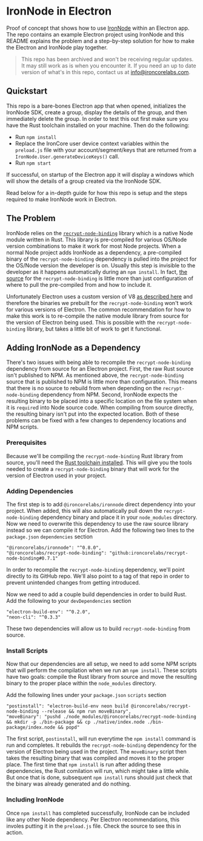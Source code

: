 # IronNode in Electron

Proof of concept that shows how to use [IronNode](https://github.com/IronCoreLabs/ironnode) within an Electron app. The repo contains an example Electron project using IronNode and this README explains the problem and a step-by-step solution for how to make the Electron and IronNode play together.

> This repo has been archived and won't be receiving regular updates. It may still work as is when you encounter it. If you need an up to date version of what's in this repo, contact us at info@ironcorelabs.com.

## Quickstart

This repo is a bare-bones Electron app that when opened, initializes the IronNode SDK, create a group, display the details of the group, and then immediately delete the group. In order to test this out first make sure you have the Rust toolchain installed on your machine. Then do the following:

+ Run `npm install`
+ Replace the IronCore user device context variables within the `preload.js` file with your account/segment/keys that are returned from a `IronNode.User.generateDeviceKeys()` call.
+ Run `npm start`

If successful, on startup of the Electron app it will display a windows which will show the details of a group created via the IronNode SDK.

Read below for a in-depth guide for how this repo is setup and the steps required to make IronNode work in Electron.

## The Problem

IronNode relies on the [`recrypt-node-binding`](https://github.com/IronCoreLabs/recrypt-node-binding) library which is a native Node module written in Rust. This library is pre-compiled for various OS/Node version combinations to make it work for most Node projects. When a normal Node project adds IronNode as a dependency, a pre-compiled binary of the `recrypt-node-binding` dependency is pulled into the project for the OS/Node version the developer is on. Usually this step is invisible to the developer as it happens automatically during an `npm install`. In fact, [the source](https://unpkg.com/browse/@ironcorelabs/recrypt-node-binding@0.7.1/) for the `recrypt-node-binding` is little more than just configuration of where to pull the pre-compiled from and how to include it.

Unfortunately Electron uses a custom version of V8 [as described here](https://www.electronjs.org/docs/tutorial/using-native-node-modules) and therefore the binaries we prebuilt for the `recrypt-node-binding` won't work for various versions of Electron. The common recommendation for how to make this work is to re-compile the native module library from source for the version of Electron being used. This is possible with the `recrypt-node-binding` library, but takes a little bit of work to get it functional.

## Adding IronNode as a Dependency

There's two issues with being able to recompile the `recrypt-node-binding` dependency from source for an Electron project. First, the raw Rust source isn't published to NPM. As mentioned above, the `recrypt-node-binding` source that is published to NPM is little more than configuration. This means that there is no source to rebuild from when depending on the `recrypt-node-binding` dependency from NPM. Second, IronNode expects the resulting binary to be placed into a specific location on the file system when it is `require`d into Node source code. When compiling from source directly, the resulting binary isn't put into the expected location. Both of these problems can be fixed with a few changes to dependency locations and NPM scripts.

### Prerequisites

Because we'll be compiling the `recrypt-node-binding` Rust library from source, you'll need the [Rust toolchain installed](https://www.rust-lang.org/tools/install). This will give you the tools needed to create a `recrypt-node-binding` binary that will work for the version of Electron used in your project.

### Adding Dependencies

The first step is to add `@ironcorelabs/ironnode` direct dependency into your project. When added, this will also automatically pull down the `recrypt-node-binding` dependency binary and place it in your `node_modules` directory. Now we need to overwrite this dependency to use the raw source library instead so we can compile it for Electron. Add the following two lines to the `package.json` `dependencies` section

```
"@ironcorelabs/ironnode": "^0.8.0",
"@ironcorelabs/recrypt-node-binding": "github:ironcorelabs/recrypt-node-binding#0.7.1"
```

In order to recompile the `recrypt-node-binding` dependency, we'll point directly to its GitHub repo. We'll also point to a tag of that repo in order to prevent unintended changes from getting introduced.

Now we need to add a couple build dependencies in order to build Rust. Add the following to your `devDependencies` section

```
"electron-build-env": "^0.2.0",
"neon-cli": "^0.3.3"
```

These two dependencies will allow us to build `recrypt-node-binding` from source.

### Install Scripts

Now that our dependencies are all setup, we need to add some NPM scripts that will perform the compilation when we run an `npm install`. These scripts have two goals: compile the Rust library from source and move the resulting binary to the proper place within the `node_modules` directory.

Add the following lines under your `package.json` `scripts` section

```
"postinstall": "electron-build-env neon build @ironcorelabs/recrypt-node-binding --release && npm run moveBinary",
"moveBinary": "pushd ./node_modules/@ironcorelabs/recrypt-node-binding && mkdir -p ./bin-package && cp ./native/index.node ./bin-package/index.node && popd"
```

The first script, `postinstall`, will run everytime the `npm install` command is run and completes. It rebuilds the `recrypt-node-binding` dependency for the version of Electron being used in the project. The `moveBinary` script then takes the resulting binary that was compiled and moves it to the proper place. The first time that `npm install` is run after adding these dependencies, the Rust comilation will run, which might take a little while. But once that is done, subsequent `npm install` runs should just check that the binary was already generated and do nothing.

### Including IronNode

Once `npm install` has completed successfully, IronNode can be included like any other Node dependency. Per Electron recommendations, this involes putting it in the `preload.js` file. Check the source to see this in action.
